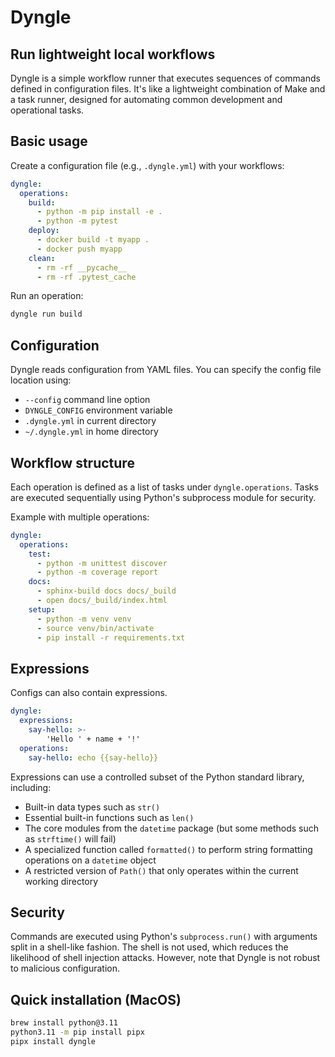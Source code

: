 # Dyngle

## Run lightweight local workflows

Dyngle is a simple workflow runner that executes sequences of commands defined in configuration files. It's like a lightweight combination of Make and a task runner, designed for automating common development and operational tasks.

## Basic usage

Create a configuration file (e.g., `.dyngle.yml`) with your workflows:

```yaml
dyngle:
  operations:
    build:
      - python -m pip install -e .
      - python -m pytest
    deploy:
      - docker build -t myapp .
      - docker push myapp
    clean:
      - rm -rf __pycache__
      - rm -rf .pytest_cache
```

Run an operation:

```bash
dyngle run build
```

## Configuration

Dyngle reads configuration from YAML files. You can specify the config file location using:

- `--config` command line option
- `DYNGLE_CONFIG` environment variable  
- `.dyngle.yml` in current directory
- `~/.dyngle.yml` in home directory

## Workflow structure

Each operation is defined as a list of tasks under `dyngle.operations`. Tasks are executed sequentially using Python's subprocess module for security.

Example with multiple operations:

```yaml
dyngle:
  operations:
    test:
      - python -m unittest discover
      - python -m coverage report
    docs:
      - sphinx-build docs docs/_build
      - open docs/_build/index.html
    setup:
      - python -m venv venv
      - source venv/bin/activate
      - pip install -r requirements.txt
```

## Expressions

Configs can also contain expressions.

```yaml
dyngle:
  expressions:
    say-hello: >-
        'Hello ' + name + '!'
  operations:
    say-hello: echo {{say-hello}}
```
Expressions can use a controlled subset of the Python standard library, including:

- Built-in data types such as `str()`
- Essential built-in functions such as `len()`
- The core modules from the `datetime` package (but some methods such as `strftime()` will fail)
- A specialized function called `formatted()` to perform string formatting operations on a `datetime` object
- A restricted version of `Path()` that only operates within the current working directory

## Security

Commands are executed using Python's `subprocess.run()` with arguments split in a shell-like fashion. The shell is not used, which reduces the likelihood of shell injection attacks. However, note that Dyngle is not robust to malicious configuration. 

## Quick installation (MacOS)

```bash
brew install python@3.11
python3.11 -m pip install pipx
pipx install dyngle
```
